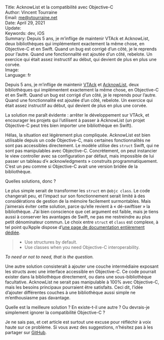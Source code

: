 Title:    AcknowList et la compatibilité avec Objective-C  
Author:   Vincent Tourraine  
Email:    me@vtourraine.net  
Date:     April 29, 2021  
Update:   
Keywords: dev, iOS  
Summary:  Depuis 5 ans, je m’inflige de maintenir VTAck et AcknowList, deux bibliothèques qui implémentent exactement la même chose, en Objective-C et en Swift. Quand un bug est corrigé d’un côté, je le reprends pour l’autre. Quand une fonctionnalité est ajoutée d’un côté, rebelote. Un exercice qui était assez instructif au début, qui devient de plus en plus une corvée.  
Image:    
Language: fr  


Depuis 5 ans, je m’inflige de maintenir [VTAck](https://github.com/vtourraine/VTAcknowledgementsViewController) et [AcknowList](https://github.com/vtourraine/AcknowList), deux bibliothèques qui implémentent exactement la même chose, en Objective-C et en Swift. Quand un bug est corrigé d’un côté, je le reprends pour l’autre. Quand une fonctionnalité est ajoutée d’un côté, rebelote. Un exercice qui était assez instructif au début, qui devient de plus en plus une corvée.

La solution me paraît évidente : arrêter le développement sur VTAck, et encourager les projets qui l’utilisent à passer à AcknowList (un projet Objective-C peut très bien importer une bibliothèque en Swift).

Hélas, la situation est légèrement plus compliquée. AcknowList est bien utilisable depuis un code Objective-C, mais certaines fonctionnalités ne sont pas accessibles directement. Le modèle utilise des `struct` Swift, qui ne sont pas manipulables avec Objective-C. Concrètement, on peut instancier le view controller avec sa configuration par défaut, mais impossible de lui passer un tableau d’« acknowledgments » construits programmatiquement. C’est un peu comme si Objective-C avait une version bridée de la bibliothèque.

Quelles solutions, donc ?

Le plus simple serait de transformer les `struct` en `@objc class`. Le code changerait peu, et l’impact sur son fonctionnement serait limité à des considérations de gestion de la mémoire facilement surmontables. Mais j’aimerais éviter cette solution, parce qu’elle revient à « dé-swiftiser » la bibliothèque. J’ai bien conscience que cet argument est faible, mais je tiens aussi à conserver les avantages de Swift, ne pas me restreindre au plus petit dénominateur commun. Le choix entre `struct` et `class` est complexe, à tel point qu’Apple dispose d’[une page de documentation entièrement dédiée](https://developer.apple.com/documentation/swift/choosing_between_structures_and_classes).

> - Use structures by default.
> - Use classes when you need Objective-C interoperability.

*To need or not to need, that is the question.*

Une autre solution consisterait à ajouter une couche intermédiaire exposant les structs avec une interface accessible en Objective-C. Ce code pourrait exister dans la bibliothèque directement, ou dans une sous-bibliothèque facultative. AcknowList ne serait pas manipulable à 100% avec Objective-C, mais les besoins principaux pourraient être satisfaits. Ceci dit, l’idée d’ajouter différentes couches à une bibliothèque aussi simple ne m’enthousiasme pas davantage.

Quelle est la meilleure solution ? En existe-t-il une autre ? Ou devrais-je simplement ignorer la compatibilité Objective-C ?

Je ne sais pas, et cet article est surtout une excuse pour réfléchir à voix haute sur ce problème. Si vous avez des suggestions, n’hésitez pas à les partager sur [GitHub](https://github.com/vtourraine/AcknowList).
